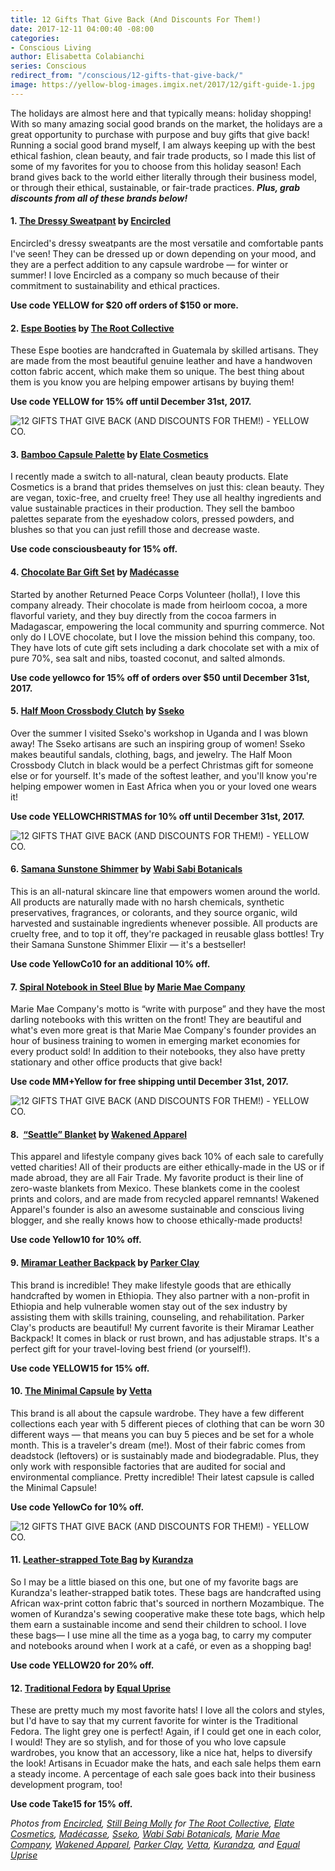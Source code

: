 ```yaml
---
title: 12 Gifts That Give Back (And Discounts For Them!)
date: 2017-12-11 04:00:40 -08:00
categories:
- Conscious Living
author: Elisabetta Colabianchi
series: Conscious
redirect_from: "/conscious/12-gifts-that-give-back/"
image: https://yellow-blog-images.imgix.net/2017/12/gift-guide-1.jpg
---
```


The holidays are almost here and that typically means: holiday shopping! With so many amazing social good brands on the market, the holidays are a great opportunity to purchase with purpose and buy gifts that give back! Running a social good brand myself, I am always keeping up with the best ethical fashion, clean beauty, and fair trade products, so I made this list of some of my favorites for you to choose from this holiday season! Each brand gives back to the world either literally through their business model, or through their ethical, sustainable, or fair-trade practices. **_Plus, grab discounts from all of these brands below!_**

#### **1. [The Dressy Sweatpant](https://www.encircled.co/collections/our-designs/products/the-dressy-sweatpant) by [Encircled](https://www.encircled.co/)**

Encircled's dressy sweatpants are the most versatile and comfortable pants I've seen! They can be dressed up or down depending on your mood, and they are a perfect addition to any capsule wardrobe — for winter or summer! I love Encircled as a company so much because of their commitment to sustainability and ethical practices.

**Use code YELLOW for $20 off orders of $150 or more.**

#### 2. **[Espe Booties](http://www.therootcollective.com/shop-womens/espe-in-midnight-preorder/) by [The Root Collective](http://www.therootcollective.com/)**

These Espe booties are handcrafted in Guatemala by skilled artisans. They are made from the most beautiful genuine leather and have a handwoven cotton fabric accent, which make them so unique. The best thing about them is you know you are helping empower artisans by buying them!

**Use code YELLOW for 15% off until December 31st, 2017.**

![12 GIFTS THAT GIVE BACK (AND DISCOUNTS FOR THEM!) - YELLOW CO.](https://yellow-blog-images.imgix.net/2017/12/root.jpg)

#### **3. [Bamboo Capsule Palette](https://elatebeauty.com/collections/tools/products/bamboo-capsule-palette) by [Elate Cosmetics](https://elatebeauty.com/)**

I recently made a switch to all-natural, clean beauty products. Elate Cosmetics is a brand that prides themselves on just this: clean beauty. They are vegan, toxic-free, and cruelty free! They use all healthy ingredients and value sustainable practices in their production. They sell the bamboo palettes separate from the eyeshadow colors, pressed powders, and blushes so that you can just refill those and decrease waste.

**Use code consciousbeauty for 15% off.**

#### **4. [Chocolate Bar Gift Set](https://madecasse.com/product/4-bar-gift-set/) by [Madécasse](https://madecasse.com/)**

Started by another Returned Peace Corps Volunteer (holla!), I love this company already. Their chocolate is made from heirloom cocoa, a more flavorful variety, and they buy directly from the cocoa farmers in Madagascar, empowering the local community and spurring commerce. Not only do I LOVE chocolate, but I love the mission behind this company, too. They have lots of cute gift sets including a dark chocolate set with a mix of pure 70%, sea salt and nibs, toasted coconut, and salted almonds.

**Use code yellowco for 15% off of orders over $50 until December 31st, 2017.**

#### **5. [Half Moon Crossbody Clutch](https://ssekodesigns.com/leather-bags/crossbody-bags/half-moon-crossbody-clutch-oiled-black.html?acc=b922ede9c9eb9eabec1c1fecbdecb45d) by [Sseko](https://ssekodesigns.com/)**

Over the summer I visited Sseko's workshop in Uganda and I was blown away! The Sseko artisans are such an inspiring group of women! Sseko makes beautiful sandals, clothing, bags, and jewelry. The Half Moon Crossbody Clutch in black would be a perfect Christmas gift for someone else or for yourself. It's made of the softest leather, and you'll know you're helping empower women in East Africa when you or your loved one wears it!

**Use code YELLOWCHRISTMAS for 10% off until December 31st, 2017.**

![12 GIFTS THAT GIVE BACK (AND DISCOUNTS FOR THEM!) - YELLOW CO.](https://yellow-blog-images.imgix.net/2017/12/sseko.jpg)

#### **6. [Samana Sunstone Shimmer](https://wabisabibotanicals.com/products/samana-sunstone-shimmer-elixir) by [Wabi Sabi Botanicals](https://wabisabibotanicals.com/)**

This is an all-natural skincare line that empowers women around the world. All products are naturally made with no harsh chemicals, synthetic preservatives, fragrances, or colorants, and they source organic, wild harvested and sustainable ingredients whenever possible. All products are cruelty free, and to top it off, they're packaged in reusable glass bottles! Try their Samana Sunstone Shimmer Elixir — it's a bestseller!

**Use code YellowCo10 for an additional 10% off.**

#### **7. [Spiral Notebook in Steel Blue](http://www.mariemae.com/shop/the-good-office-collection-spiral-notebook-steel-blue) by [Marie Mae Company](http://www.mariemae.com/)**

Marie Mae Company's motto is “write with purpose” and they have the most darling notebooks with this written on the front! They are beautiful and what's even more great is that Marie Mae Company's founder provides an hour of business training to women in emerging market economies for every product sold! In addition to their notebooks, they also have pretty stationary and other office products that give back!

**Use code MM+Yellow for free shipping until December 31st, 2017.**

![12 GIFTS THAT GIVE BACK (AND DISCOUNTS FOR THEM!) - YELLOW CO.](https://yellow-blog-images.imgix.net/2017/12/marie.jpg)

#### 8.  **[“Seattle” Blanket](https://www.wakenedapparel.org/collections/blankets/products/the-seattle-blanket) by [Wakened Apparel](https://www.wakenedapparel.org/)**

This apparel and lifestyle company gives back 10% of each sale to carefully vetted charities! All of their products are either ethically-made in the US or if made abroad, they are all Fair Trade. My favorite product is their line of zero-waste blankets from Mexico. These blankets come in the coolest prints and colors, and are made from recycled apparel remnants! Wakened Apparel's founder is also an awesome sustainable and conscious living blogger, and she really knows how to choose ethically-made products!

**Use code Yellow10 for 10% off.**

#### **9. [Miramar Leather Backpack](https://www.parkerclay.com/collections/womens/products/miramar-leather-backpack?variant=34762912774) by [Parker Clay](https://www.parkerclay.com/)**

This brand is incredible! They make lifestyle goods that are ethically handcrafted by women in Ethiopia. They also partner with a non-profit in Ethiopia and help vulnerable women stay out of the sex industry by assisting them with skills training, counseling, and rehabilitation. Parker Clay's products are beautiful! My current favorite is their Miramar Leather Backpack! It comes in black or rust brown, and has adjustable straps. It's a perfect gift for your travel-loving best friend (or yourself!).

**Use code YELLOW15 for 15% off.**

#### **10. [The Minimal Capsule](https://www.vettacapsule.com/collections/the-minimal-capsule) by [Vetta](https://www.vettacapsule.com/)**

This brand is all about the capsule wardrobe. They have a few different collections each year with 5 different pieces of clothing that can be worn 30 different ways — that means you can buy 5 pieces and be set for a whole month. This is a traveler's dream (me!). Most of their fabric comes from deadstock (leftovers) or is sustainably made and biodegradable. Plus, they only work with responsible factories that are audited for social and environmental compliance. Pretty incredible! Their latest capsule is called the Minimal Capsule!

**Use code YellowCo for 10% off.**

![12 GIFTS THAT GIVE BACK (AND DISCOUNTS FOR THEM!) - YELLOW CO.](https://yellow-blog-images.imgix.net/2017/12/vetta.jpg)

#### **11. [Leather-strapped Tote Bag](https://www.kurandza.org/bags/1p2zyg47k4i54sc8w25p9vgewg1855) by [Kurandza](https://www.kurandza.org/)**

So I may be a little biased on this one, but one of my favorite bags are Kurandza's leather-strapped batik totes. These bags are handcrafted using African wax-print cotton fabric that's sourced in northern Mozambique. The women of Kurandza's sewing cooperative make these tote bags, which help them earn a sustainable income and send their children to school. I love these bags— I use mine all the time as a yoga bag, to carry my computer and notebooks around when I work at a café, or even as a shopping bag!

**Use code YELLOW20 for 20% off.**

#### **12. [Traditional Fedora](https://equaluprise.com/products/traditional-fedora-light-grey?variant=28867395537) by [Equal Uprise](https://equaluprise.com/)**

These are pretty much my most favorite hats! I love all the colors and styles, but I'd have to say that my current favorite for winter is the Traditional Fedora. The light grey one is perfect! Again, if I could get one in each color, I would! They are so stylish, and for those of you who love capsule wardrobes, you know that an accessory, like a nice hat, helps to diversify the look! Artisans in Ecuador make the hats, and each sale helps them earn a steady income. A percentage of each sale goes back into their business development program, too!

**Use code Take15 for 15% off.**

_Photos from [Encircled](https://www.encircled.co/), [Still Being Molly](https://www.stillbeingmolly.com/) for [The Root Collective](http://www.therootcollective.com/), [Elate Cosmetics](https://elatebeauty.com/), [Madécasse](https://madecasse.com/), [Sseko](https://ssekodesigns.com/), [Wabi Sabi Botanicals](https://wabisabibotanicals.com/), [Marie Mae Company](http://www.mariemae.com/), [Wakened Apparel](https://www.wakenedapparel.org/), [Parker Clay](https://www.parkerclay.com/), [Vetta](https://www.vettacapsule.com/), [Kurandza](https://www.kurandza.org/), and [Equal Uprise](https://equaluprise.com/)_
